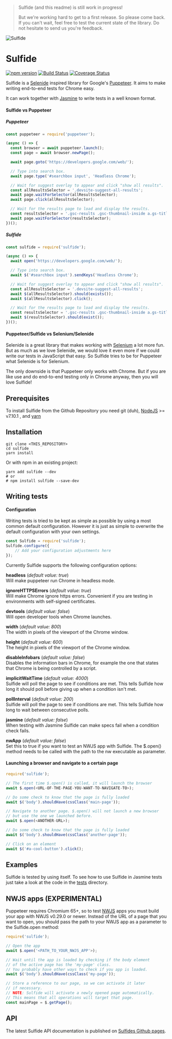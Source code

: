> Sulfide (and this readme) is still work in progress!
>
> But we're working hard to get to a first release. So please come back.
> If you can't wait, feel free to test the current state of the library.
> Do not hesitate to send us you're feedback.

![Sulfide](https://dekolos.github.io/sulfide/images/logo.png "Sulfide")
# Sulfide
[![npm version](https://badge.fury.io/js/sulfide.svg)](https://www.npmjs.com/package/sulfide)
[![Build Status](https://travis-ci.org/dekolos/sulfide.svg?branch=master)](https://travis-ci.org/dekolos/sulfide)
[![Coverage Status](https://coveralls.io/repos/github/dekolos/sulfide/badge.svg?branch=master)](https://coveralls.io/github/dekolos/sulfide?branch=master)

Sulfide is a [Selenide](http://selenide.org/) inspired library for Google's [Puppeteer](https://github.com/GoogleChrome/puppeteer).
It aims to make writing end-to-end tests for Chrome easy.

It can work together with [Jasmine](https://jasmine.github.io/) to write tests in a well known format.

#### Sulfide vs Puppeteer

##### Puppeteer
```javascript
const puppeteer = require('puppeteer');

(async () => {
  const browser = await puppeteer.launch();
  const page = await browser.newPage();

  await page.goto('https://developers.google.com/web/');

  // Type into search box.
  await page.type('#searchbox input', 'Headless Chrome');

  // Wait for suggest overlay to appear and click "show all results".
  const allResultsSelector = '.devsite-suggest-all-results';
  await page.waitForSelector(allResultsSelector);
  await page.click(allResultsSelector);

  // Wait for the results page to load and display the results.
  const resultsSelector = '.gsc-results .gsc-thumbnail-inside a.gs-title';
  await page.waitForSelector(resultsSelector);
})();
```
##### Sulfide
```javascript
const sulfide = require('sulfide');

(async () => {
  await open('https://developers.google.com/web/');

  // Type into search box.
  await $('#searchbox input').sendKeys('Headless Chrome');

  // Wait for suggest overlay to appear and click "show all results".
  const allResultsSelector = '.devsite-suggest-all-results';
  await $(allResultsSelector).should(exists());
  await $(allResultsSelector).click();

  // Wait for the results page to load and display the results.
  const resultsSelector = '.gsc-results .gsc-thumbnail-inside a.gs-title';
  await $(resultsSelector).should(exist());
})();
```

#### Puppeteer/Sulfide vs Selenium/Selenide
Selenide is a great library that makes working with [Selenium]() a lot more fun. But as much as we love Selenide, we would
love it even more if we could write our tests in JavaScript that easy. So Sulfide tries to be for Puppeteer what Selenide
is for Selenium.

The only downside is that Puppeteer only works with Chrome. But if you are like use and do end-to-end testing only in Chrome
anyway, then you will love Sulfide!

## Prerequisites
To install Sulfide from the Github Repository you need git (duh), [NodeJS](https://nodejs.org/) >= v7.10.1 , and
[yarn](https://yarnpkg.com/)

## Installation
```
git clone <THIS_REPOSITORY>
cd sulfide
yarn install
```

Or with npm in an existing project:
```
yarn add sulfide --dev
# or
# npm install sulfide --save-dev
```

## Writing tests

#### Configuration
Writing tests is tried to be kept as simple as possible by using a most common default configuration. However it is just
as simple to overwrite the default configuration with your own settings.

```javascript
const Sulfide = require('sulfide');
Sulfide.configure({
    // Add your configuration adjustments here
});
```

Currently Sulfide supports the following configuration options:

**headless** (_default value: true_)<br/>
Will make puppeteer run Chrome in headless mode.

**ignoreHTTPSErrors** (_default value: true_)<br/>
Will make Chrome ignore https errors. Convenient if you are testing in environments with self-signed certificates.

**devtools** (_default value: false_)<br/>
Will open developer tools when Chrome launches.

**width** (_default value: 800_)<br/>
The width in pixels of the viewport of the Chrome window.

**height** (_default value: 600_)<br/>
The height in pixels of the viewport of the Chrome window.

**disableInfobars** (_default value: false_)<br/>
Disables the information bars in Chrome, for example the one that states that Chrome is being controlled by a script.

**implicitWaitTime** (_default value: 4000_)<br/>
Sulfide will poll the page to see if conditions are met. This tells Sulfide how long it should poll before giving up when
a condition isn't met.

**pollInterval** (_default value: 200_)<br/>
Sulfide will poll the page to see if conditions are met. This tells Sulfide how long to wait between consecutive polls.

**jasmine** (_default value: false_)<br/>
When testing with Jasmine Sulfide can make specs fail when a condition check fails.

**nwApp** (_default value: false_)<br/>
Set this to true if you want to test an NWJS app with Sulfide. The $.open() method needs to be called with the path to
the nw executable as parameter.

#### Launching a browser and navigate to a certain page
```javascript
require('sulfide');

// The first time $.open() is called, it will launch the browser
await $.open(<URL-OF-THE-PAGE-YOU-WANT-TO-NAVIGATE-TO>);

// Do some check to know that the page is fully loaded
await $('body').shouldHave(cssClass('main-page'));

// Navigate to another page. $.open() will not launch a new browser
// but use the one we launched before.
await $.open(<ANOTHER-URL>);

// Do some check to know that the page is fully loaded
await $('body').shouldHave(cssClass('another-page'));

// Click on an element
await $('#a-cool-button').click();
```

## Examples
Sulfide is tested by using itself. To see how to use Sulfide in Jasmine tests just take a look at the code in the
[tests]() directory.

## NWJS apps (EXPERIMENTAL)
Puppeteer requires Chromium 65+, so to test [NWJS](https://nwjs.io/) apps you must build your app with NWJS
v0.29.0 or newer. Instead of the URL of a page that you want to open, you should pass the path to your NWJS
app as a parameter to the Sulfide.open method:

```javascript
require('sulfide');

// Open the app
await $.open('<PATH_TO_YOUR_NWJS_APP'>);

// Wait until the app is loaded by checking if the body element
// of the active page has the 'my-page' class.
// You probably have other ways to check if you app is loaded.
await $('body').shouldHave(cssClass('my-page'));

// Store a reference to our page, so we can activate it later
// if necessary.
// NOTE: Sulfide will activate a newly opened page automatically.
// This means that all operations will target that page.
const mainPage = $.getPage();
```

## API
The latest Sulfide API documentation is published on [Sulfides Github pages](https://dekolos.github.io/sulfide/api/).
